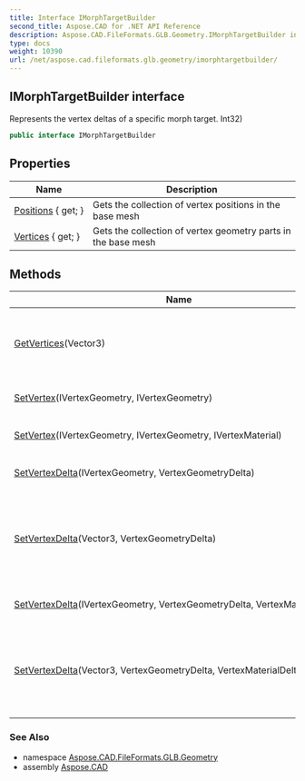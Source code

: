 ```yaml
---
title: Interface IMorphTargetBuilder
second_title: Aspose.CAD for .NET API Reference
description: Aspose.CAD.FileFormats.GLB.Geometry.IMorphTargetBuilder interface. Represents the vertex deltas of a specific morph target. Int32
type: docs
weight: 10390
url: /net/aspose.cad.fileformats.glb.geometry/imorphtargetbuilder/
---
```

## IMorphTargetBuilder interface

Represents the vertex deltas of a specific morph target. Int32)

```csharp
public interface IMorphTargetBuilder
```

## Properties

| Name | Description |
| --- | --- |
| [Positions](../../aspose.cad.fileformats.glb.geometry/imorphtargetbuilder/positions/) { get; } | Gets the collection of vertex positions in the base mesh |
| [Vertices](../../aspose.cad.fileformats.glb.geometry/imorphtargetbuilder/vertices/) { get; } | Gets the collection of vertex geometry parts in the base mesh |

## Methods

| Name | Description |
| --- | --- |
| [GetVertices](../../aspose.cad.fileformats.glb.geometry/imorphtargetbuilder/getvertices/)(Vector3) | Gets a collection of vertices sharing this vertex position. |
| [SetVertex](../../aspose.cad.fileformats.glb.geometry/imorphtargetbuilder/setvertex/#setvertex)(IVertexGeometry, IVertexGeometry) | Sets an absolute morph target. |
| [SetVertex](../../aspose.cad.fileformats.glb.geometry/imorphtargetbuilder/setvertex/#setvertex_1)(IVertexGeometry, IVertexGeometry, IVertexMaterial) | Sets an absolute morph target. |
| [SetVertexDelta](../../aspose.cad.fileformats.glb.geometry/imorphtargetbuilder/setvertexdelta/#setvertexdelta)(IVertexGeometry, VertexGeometryDelta) | Sets a relative morph target |
| [SetVertexDelta](../../aspose.cad.fileformats.glb.geometry/imorphtargetbuilder/setvertexdelta/#setvertexdelta_2)(Vector3, VertexGeometryDelta) | Sets a relative morph target to all base mesh vertices matching *meshPosition*. |
| [SetVertexDelta](../../aspose.cad.fileformats.glb.geometry/imorphtargetbuilder/setvertexdelta/#setvertexdelta_1)(IVertexGeometry, VertexGeometryDelta, VertexMaterialDelta) | Sets a relative morph target |
| [SetVertexDelta](../../aspose.cad.fileformats.glb.geometry/imorphtargetbuilder/setvertexdelta/#setvertexdelta_3)(Vector3, VertexGeometryDelta, VertexMaterialDelta) | Sets a relative morph target to all base mesh vertices matching *meshPosition*. |

### See Also

* namespace [Aspose.CAD.FileFormats.GLB.Geometry](../../aspose.cad.fileformats.glb.geometry/)
* assembly [Aspose.CAD](../../)


